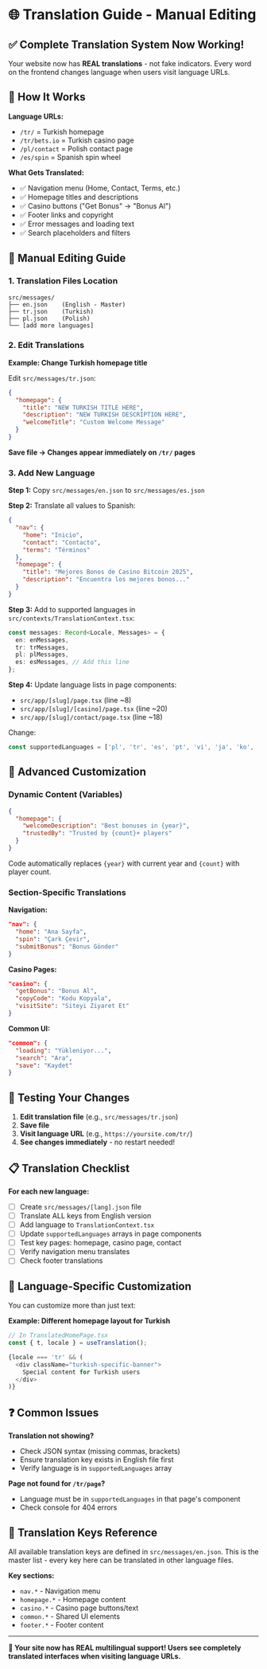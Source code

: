 # 🌐 Translation Guide - Manual Editing

## ✅ Complete Translation System Now Working!

Your website now has **REAL translations** - not fake indicators. Every word on the frontend changes language when users visit language URLs.

## 🎯 How It Works

**Language URLs:**
- `/tr/` = Turkish homepage  
- `/tr/bets.io` = Turkish casino page
- `/pl/contact` = Polish contact page
- `/es/spin` = Spanish spin wheel

**What Gets Translated:**
- ✅ Navigation menu (Home, Contact, Terms, etc.)
- ✅ Homepage titles and descriptions  
- ✅ Casino buttons ("Get Bonus" → "Bonus Al")
- ✅ Footer links and copyright
- ✅ Error messages and loading text
- ✅ Search placeholders and filters

## 📝 Manual Editing Guide

### 1. Translation Files Location
```
src/messages/
├── en.json    (English - Master)
├── tr.json    (Turkish)
├── pl.json    (Polish)
└── [add more languages]
```

### 2. Edit Translations

**Example: Change Turkish homepage title**

Edit `src/messages/tr.json`:
```json
{
  "homepage": {
    "title": "NEW TURKISH TITLE HERE",
    "description": "NEW TURKISH DESCRIPTION HERE",
    "welcomeTitle": "Custom Welcome Message"
  }
}
```

**Save file → Changes appear immediately on `/tr/` pages**

### 3. Add New Language

**Step 1:** Copy `src/messages/en.json` to `src/messages/es.json`

**Step 2:** Translate all values to Spanish:
```json
{
  "nav": {
    "home": "Inicio",
    "contact": "Contacto", 
    "terms": "Términos"
  },
  "homepage": {
    "title": "Mejores Bonos de Casino Bitcoin 2025",
    "description": "Encuentra los mejores bonos..."
  }
}
```

**Step 3:** Add to supported languages in `src/contexts/TranslationContext.tsx`:
```typescript
const messages: Record<Locale, Messages> = {
  en: enMessages,
  tr: trMessages,
  pl: plMessages,
  es: esMessages, // Add this line
};
```

**Step 4:** Update language lists in page components:
- `src/app/[slug]/page.tsx` (line ~8)
- `src/app/[slug]/[casino]/page.tsx` (line ~20)  
- `src/app/[slug]/contact/page.tsx` (line ~18)

Change:
```typescript
const supportedLanguages = ['pl', 'tr', 'es', 'pt', 'vi', 'ja', 'ko', 'fr'];
```

## 🔧 Advanced Customization

### Dynamic Content (Variables)
```json
{
  "homepage": {
    "welcomeDescription": "Best bonuses in {year}",
    "trustedBy": "Trusted by {count}+ players"  
  }
}
```

Code automatically replaces `{year}` with current year and `{count}` with player count.

### Section-Specific Translations

**Navigation:**
```json
"nav": {
  "home": "Ana Sayfa",
  "spin": "Çark Çevir",
  "submitBonus": "Bonus Gönder"
}
```

**Casino Pages:**  
```json
"casino": {
  "getBonus": "Bonus Al",
  "copyCode": "Kodu Kopyala",
  "visitSite": "Siteyi Ziyaret Et"
}
```

**Common UI:**
```json
"common": {
  "loading": "Yükleniyor...",
  "search": "Ara",
  "save": "Kaydet"
}
```

## 🚀 Testing Your Changes

1. **Edit translation file** (e.g., `src/messages/tr.json`)
2. **Save file** 
3. **Visit language URL** (e.g., `https://yoursite.com/tr/`)
4. **See changes immediately** - no restart needed!

## 📋 Translation Checklist

**For each new language:**
- [ ] Create `src/messages/[lang].json` file
- [ ] Translate ALL keys from English version  
- [ ] Add language to `TranslationContext.tsx`
- [ ] Update `supportedLanguages` arrays in page components
- [ ] Test key pages: homepage, casino page, contact
- [ ] Verify navigation menu translates
- [ ] Check footer translations

## 🎨 Language-Specific Customization

You can customize more than just text:

**Example: Different homepage layout for Turkish**
```typescript
// In TranslatedHomePage.tsx
const { t, locale } = useTranslation();

{locale === 'tr' && (
  <div className="turkish-specific-banner">
    Special content for Turkish users
  </div>
)}
```

## ❓ Common Issues

**Translation not showing?**
- Check JSON syntax (missing commas, brackets)
- Ensure translation key exists in English file first  
- Verify language is in `supportedLanguages` array

**Page not found for `/tr/page`?**
- Language must be in `supportedLanguages` in that page's component
- Check console for 404 errors

## 🎯 Translation Keys Reference

All available translation keys are defined in `src/messages/en.json`. This is the master list - every key here can be translated in other language files.

**Key sections:**
- `nav.*` - Navigation menu
- `homepage.*` - Homepage content  
- `casino.*` - Casino page buttons/text
- `common.*` - Shared UI elements
- `footer.*` - Footer content

---

**🎉 Your site now has REAL multilingual support! Users see completely translated interfaces when visiting language URLs.** 